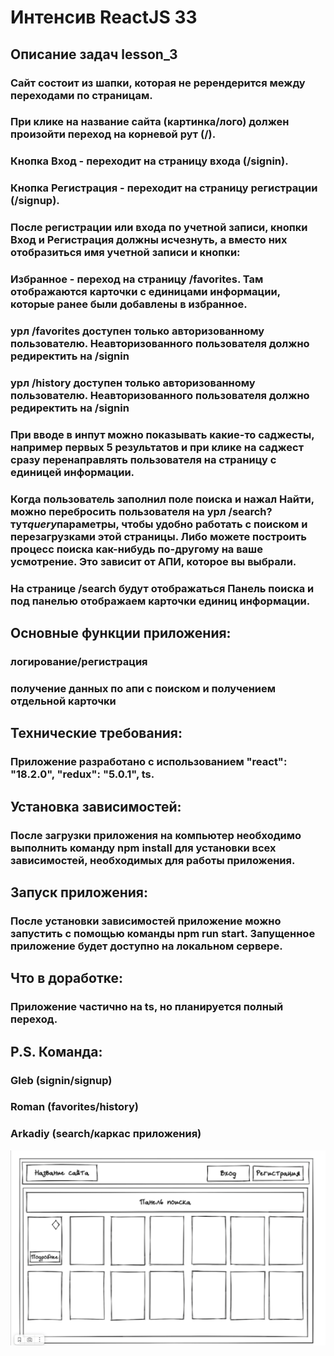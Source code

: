# Интенсив ReactJS 33

## Описание задач lesson_3

### Сайт состоит из шапки, которая не ререндерится между переходами по страницам.

### При клике на название сайта (картинка/лого) должен произойти переход на корневой рут (/).

### Кнопка Вход - переходит на страницу входа (/signin).

### Кнопка Регистрация - переходит на страницу регистрации (/signup).

### После регистрации или входа по учетной записи, кнопки Вход и Регистрация должны исчезнуть, а вместо них отобразиться имя учетной записи и кнопки:

### Избранное - переход на страницу /favorites. Там отображаются карточки с единицами информации, которые ранее были добавлены в избранное.

### урл /favorites доступен только авторизованному пользователю. Неавторизованного пользователя должно редиректить на /signin

### урл /history доступен только авторизованному пользователю. Неавторизованного пользователя должно редиректить на /signin

### При вводе в инпут можно показывать какие-то саджесты, например первых 5 результатов и при клике на саджест сразу перенаправлять пользователя на страницу с единицей информации.

### Когда пользователь заполнил поле поиска и нажал Найти, можно перебросить пользователя на урл /search?тут*query*параметры, чтобы удобно работать с поиском и перезагрузками этой страницы. Либо можете построить процесс поиска как-нибудь по-другому на ваше усмотрение. Это зависит от АПИ, которое вы выбрали.

### На странице /search будут отображаться Панель поиска и под панелью отображаем карточки единиц информации.

## Основные функции приложения:

### логирование/регистрация

### получение данных по апи с поиском и получением отдельной карточки

## Технические требования:

### Приложение разработано с использованием "react": "18.2.0", "redux": "5.0.1", ts.

## Установка зависимостей:

### После загрузки приложения на компьютер необходимо выполнить команду npm install для установки всех зависимостей, необходимых для работы приложения.

## Запуск приложения:

### После установки зависимостей приложение можно запустить с помощью команды npm run start. Запущенное приложение будет доступно на локальном сервере.

## Что в доработке:

### Приложение частично на ts, но планируется полный переход.

## P.S. Команда:

### Gleb (signin/signup)

### Roman (favorites/history)

### Arkadiy (search/каркас приложения)

![макет блока](./src/assets/maket.png)
